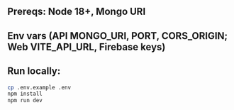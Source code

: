 ## Prereqs: Node 18+, Mongo URI

## Env vars (API MONGO_URI, PORT, CORS_ORIGIN; Web VITE_API_URL, Firebase keys)

## Run locally:

```bash
cp .env.example .env
npm install
npm run dev
```
